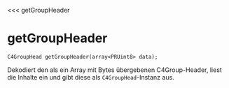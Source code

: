 ﻿<<< getGroupHeader

# getGroupHeader

```fnpreview
C4GroupHead getGroupHeader(array<PRUint8> data);
```
Dekodiert den als ein Array mit Bytes übergebenen C4Group-Header, liest die Inhalte ein und gibt diese als ```C4GroupHead```-Instanz aus.